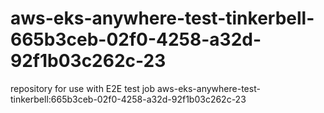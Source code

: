 # aws-eks-anywhere-test-tinkerbell-665b3ceb-02f0-4258-a32d-92f1b03c262c-23
repository for use with E2E test job aws-eks-anywhere-test-tinkerbell:665b3ceb-02f0-4258-a32d-92f1b03c262c-23
